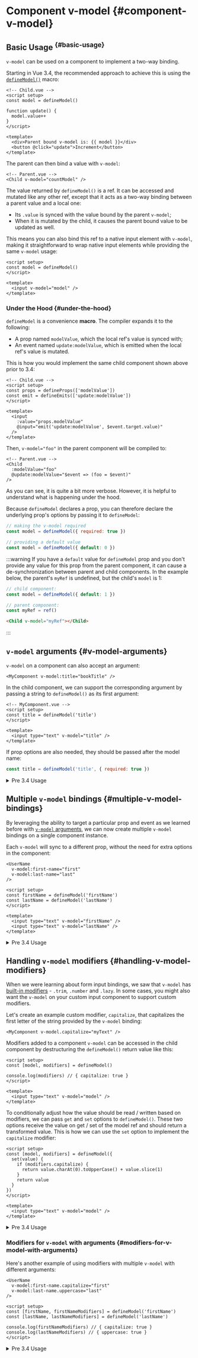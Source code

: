 # Component v-model {#component-v-model}

## Basic Usage <sup class="vt-badge" data-text="3.4+" /> {#basic-usage}

`v-model` can be used on a component to implement a two-way binding.

Starting in Vue 3.4, the recommended approach to achieve this is using the [`defineModel()`](/api/sfc-script-setup#definemodel) macro:

```vue
<!-- Child.vue -->
<script setup>
const model = defineModel()

function update() {
  model.value++
}
</script>

<template>
  <div>Parent bound v-model is: {{ model }}</div>
  <button @click="update">Increment</button>
</template>
```

The parent can then bind a value with `v-model`:

```vue-html
<!-- Parent.vue -->
<Child v-model="countModel" />
```

The value returned by `defineModel()` is a ref. It can be accessed and mutated like any other ref, except that it acts as a two-way binding between a parent value and a local one:

- Its `.value` is synced with the value bound by the parent `v-model`;
- When it is mutated by the child, it causes the parent bound value to be updated as well.

This means you can also bind this ref to a native input element with `v-model`, making it straightforward to wrap native input elements while providing the same `v-model` usage:

```vue
<script setup>
const model = defineModel()
</script>

<template>
  <input v-model="model" />
</template>
```

### Under the Hood {#under-the-hood}

`defineModel` is a convenience **macro**. The compiler expands it to the following:

- A prop named `modelValue`, which the local ref's value is synced with;
- An event named `update:modelValue`, which is emitted when the local ref's value is mutated.

This is how you would implement the same child component shown above prior to 3.4:

```vue
<!-- Child.vue -->
<script setup>
const props = defineProps(['modelValue'])
const emit = defineEmits(['update:modelValue'])
</script>

<template>
  <input
    :value="props.modelValue"
    @input="emit('update:modelValue', $event.target.value)"
  />
</template>
```

Then, `v-model="foo"` in the parent component will be compiled to:

```vue-html
<!-- Parent.vue -->
<Child
  :modelValue="foo"
  @update:modelValue="$event => (foo = $event)"
/>
```

As you can see, it is quite a bit more verbose. However, it is helpful to understand what is happening under the hood.

Because `defineModel` declares a prop, you can therefore declare the underlying prop's options by passing it to `defineModel`:

```js
// making the v-model required
const model = defineModel({ required: true })

// providing a default value
const model = defineModel({ default: 0 })
```

:::warning
If you have a `default` value for `defineModel` prop and you don't provide any value for this prop from the parent component, it can cause a de-synchronization between parent and child components. In the example below, the parent's `myRef` is undefined, but the child's `model` is 1:

```js
// child component:
const model = defineModel({ default: 1 })

// parent component:
const myRef = ref()
```

```html
<Child v-model="myRef"></Child>
```

:::

## `v-model` arguments {#v-model-arguments}

`v-model` on a component can also accept an argument:

```vue-html
<MyComponent v-model:title="bookTitle" />
```

In the child component, we can support the corresponding argument by passing a string to `defineModel()` as its first argument:

```vue
<!-- MyComponent.vue -->
<script setup>
const title = defineModel('title')
</script>

<template>
  <input type="text" v-model="title" />
</template>
```

If prop options are also needed, they should be passed after the model name:

```js
const title = defineModel('title', { required: true })
```

<details>
<summary>Pre 3.4 Usage</summary>

```vue
<!-- MyComponent.vue -->
<script setup>
defineProps({
  title: {
    required: true
  }
})
defineEmits(['update:title'])
</script>

<template>
  <input
    type="text"
    :value="title"
    @input="$emit('update:title', $event.target.value)"
  />
</template>
```

[Try it in the Playground](https://play.vuejs.org/#eNp9kE1rwzAMhv+KMIW00DXsGtKyMXYc7D7vEBplM8QfOHJoCfnvk+1QsjJ2svVKevRKk3h27jAGFJWoh7NXjmBACu4kjdLOeoIJPHYwQ+ethoJLi1vq7fpi+WfQ0JI+lCstcrkYQJqzNQMBKeoRjhG4LcYHbVvsofFfQUcCXhrteix20tRl9sIuOCBkvSHkCKD+fjxN04Ka57rkOOlrMwu7SlVHKdIrBZRcWpc3ntiLO7t/nKHFThl899YN248ikYpP9pj1V60o6sG1TMwDU/q/FZRxgeIPgK4uGcQLSZGlamz6sHKd1afUxOoGeeT298A9bHCMKxBfE3mTSNjl1vud5x8qNa76)

</details>

## Multiple `v-model` bindings {#multiple-v-model-bindings}

By leveraging the ability to target a particular prop and event as we learned before with [`v-model` arguments](#v-model-arguments), we can now create multiple `v-model` bindings on a single component instance.

Each `v-model` will sync to a different prop, without the need for extra options in the component:

```vue-html
<UserName
  v-model:first-name="first"
  v-model:last-name="last"
/>
```

```vue
<script setup>
const firstName = defineModel('firstName')
const lastName = defineModel('lastName')
</script>

<template>
  <input type="text" v-model="firstName" />
  <input type="text" v-model="lastName" />
</template>
```

<details>
<summary>Pre 3.4 Usage</summary>

```vue
<script setup>
defineProps({
  firstName: String,
  lastName: String
})

defineEmits(['update:firstName', 'update:lastName'])
</script>

<template>
  <input
    type="text"
    :value="firstName"
    @input="$emit('update:firstName', $event.target.value)"
  />
  <input
    type="text"
    :value="lastName"
    @input="$emit('update:lastName', $event.target.value)"
  />
</template>
```

</details>

## Handling `v-model` modifiers {#handling-v-model-modifiers}

When we were learning about form input bindings, we saw that `v-model` has [built-in modifiers](/guide/essentials/forms#modifiers) - `.trim`, `.number` and `.lazy`. In some cases, you might also want the `v-model` on your custom input component to support custom modifiers.

Let's create an example custom modifier, `capitalize`, that capitalizes the first letter of the string provided by the `v-model` binding:

```vue-html
<MyComponent v-model.capitalize="myText" />
```

Modifiers added to a component `v-model` can be accessed in the child component by destructuring the `defineModel()` return value like this:

```vue{4}
<script setup>
const [model, modifiers] = defineModel()

console.log(modifiers) // { capitalize: true }
</script>

<template>
  <input type="text" v-model="model" />
</template>
```

To conditionally adjust how the value should be read / written based on modifiers, we can pass `get` and `set` options to `defineModel()`. These two options receive the value on get / set of the model ref and should return a transformed value. This is how we can use the `set` option to implement the `capitalize` modifier:

```vue{6-8}
<script setup>
const [model, modifiers] = defineModel({
  set(value) {
    if (modifiers.capitalize) {
      return value.charAt(0).toUpperCase() + value.slice(1)
    }
    return value
  }
})
</script>

<template>
  <input type="text" v-model="model" />
</template>
```

<details>
<summary>Pre 3.4 Usage</summary>

```vue{11-13}
<script setup>
const props = defineProps({
  modelValue: String,
  modelModifiers: { default: () => ({}) }
})

const emit = defineEmits(['update:modelValue'])

function emitValue(e) {
  let value = e.target.value
  if (props.modelModifiers.capitalize) {
    value = value.charAt(0).toUpperCase() + value.slice(1)
  }
  emit('update:modelValue', value)
}
</script>

<template>
  <input type="text" :value="modelValue" @input="emitValue" />
</template>
```

</details>

### Modifiers for `v-model` with arguments {#modifiers-for-v-model-with-arguments}

Here's another example of using modifiers with multiple `v-model` with different arguments:

```vue-html
<UserName
  v-model:first-name.capitalize="first"
  v-model:last-name.uppercase="last"
/>
```

```vue
<script setup>
const [firstName, firstNameModifiers] = defineModel('firstName')
const [lastName, lastNameModifiers] = defineModel('lastName')

console.log(firstNameModifiers) // { capitalize: true }
console.log(lastNameModifiers) // { uppercase: true }
</script>
```

<details>
<summary>Pre 3.4 Usage</summary>

```vue{5,6,10,11}
<script setup>
const props = defineProps({
firstName: String,
lastName: String,
firstNameModifiers: { default: () => ({}) },
lastNameModifiers: { default: () => ({}) }
})
defineEmits(['update:firstName', 'update:lastName'])

console.log(props.firstNameModifiers) // { capitalize: true }
console.log(props.lastNameModifiers) // { uppercase: true }
</script>
```

</details>
